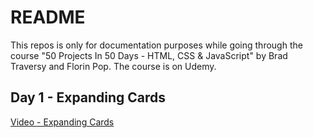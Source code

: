 # README

This repos is only for documentation purposes while going through the course "50 Projects In 50 Days - HTML, CSS & JavaScript" by Brad Traversy and Florin Pop. The course is on Udemy. 

## Day 1 - Expanding Cards

[Video - Expanding Cards](https://youtu.be/kypF_TQlE6w)
